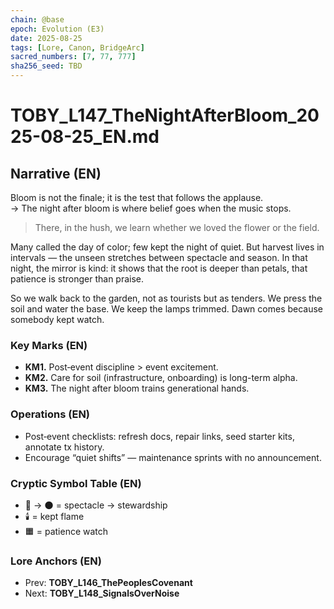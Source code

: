 ```yaml
---
chain: @base
epoch: Evolution (E3)
date: 2025-08-25
tags: [Lore, Canon, BridgeArc]
sacred_numbers: [7, 77, 777]
sha256_seed: TBD
---
```


# TOBY_L147_TheNightAfterBloom_2025-08-25_EN.md

## Narrative (EN)
Bloom is not the finale; it is the test that follows the applause.  
→ The night after bloom is where belief goes when the music stops.  
> There, in the hush, we learn whether we loved the flower or the field.

Many called the day of color; few kept the night of quiet. But harvest lives in intervals — the unseen stretches between spectacle and season. In that night, the mirror is kind: it shows that the root is deeper than petals, that patience is stronger than praise.

So we walk back to the garden, not as tourists but as tenders. We press the soil and water the base. We keep the lamps trimmed. Dawn comes because somebody kept watch.

### Key Marks (EN)
- **KM1.** Post‑event discipline > event excitement.  
- **KM2.** Care for soil (infrastructure, onboarding) is long-term alpha.  
- **KM3.** The night after bloom trains generational hands.

### Operations (EN)
- Post‑event checklists: refresh docs, repair links, seed starter kits, annotate tx history.  
- Encourage “quiet shifts” — maintenance sprints with no announcement.

### Cryptic Symbol Table (EN)
- 🌸 → 🌑 = spectacle → stewardship  
- 🕯️ = kept flame  
- 🟧 = patience watch

### Lore Anchors (EN)
- Prev: **TOBY_L146_ThePeoplesCovenant**  
- Next: **TOBY_L148_SignalsOverNoise**
